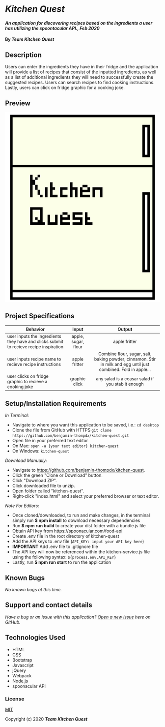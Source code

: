 # _Kitchen Quest_

#### _An application for discovering recipes based on the ingredients a user has utilizing the spoontacular API., Feb 2020_

#### By _**Team Kitchen Quest**_

## Description

Users can enter the ingredients they have in their fridge and the application will provide a list of recipes that consist of the inputted ingredients, as well as a list of additional ingredients they will need to successfully create the suggested recipes. Users can search recipes to find cooking instructions. Lastly, users can click on fridge graphic for a cooking joke.

## Preview
![Landing Page Preview](img/kitchen-quest-fridge.png)

## Project Specifications

| Behavior | Input | Output |
|---|:---:|:---:|
|user inputs the ingredients they have and clicks submit to recieve recipe inspiration|apple, sugar, flour|apple fritter|
|user inputs recipe name to recieve recipe instructions|apple fritter|Combine flour, sugar, salt, baking powder, cinnamon. Stir in milk and egg until just combined. Fold in apple...|
|user clicks on fridge graphic to recieve a cooking joke|graphic click|any salad is a ceasar salad if you stab it enough|

## Setup/Installation Requirements

_In Terminal:_

* Navigate to where you want this application to be saved, i.e.:
```cd desktop```
* Clone the file from GitHub with HTTPS
```git clone https://github.com/benjamin-thompdx/kitchen-quest.git```
* Open file in your preferred text editor
* On Mac: ```open -a {your text editor} kitchen-quest```
* On Windows: ```kitchen-quest```

_Download Manually:_

* Navigate to https://github.com/benjamin-thompdx/kitchen-quest.
* Click the green "Clone or Download" button.
* Click "Download ZIP".
* Click downloaded file to unzip.
* Open folder called "kitchen-quest".
* Right-click "index.html" and select your preferred browser or text editor.

_Note For Editors:_ 
* Once cloned/downloaded, to run and make changes, in the terminal simply run **$ npm install** to download necessary dependencies
* Run **$ npm run build** to create your dist folder with a bundle.js file
* Obtain API key from https://spoonacular.com/food-api
* Create .env file in the root directory of kitchen-quest
* Add the API keys to .env file (```API_KEY: input your API key here```)
* **IMPORTANT** Add .env file to .gitignore file 
* The API key will now be referenced within the kitchen-service.js file using the following syntax: ```${process.env.API_KEY}```
* Lastly, run **$ npm run start** to run the application

## Known Bugs

_No known bugs at this time._

## Support and contact details

_Have a bug or an issue with this application? [Open a new issue](https://github.com/benjamin-thompdx/kitchen-quest/issues) here on GitHub._

## Technologies Used

* HTML
* CSS
* Bootstrap
* Javascript
* jQuery
* Webpack
* Node.js
* spoonacular API

### License

[MIT](https://choosealicense.com/licenses/mit/)

Copyright (c) 2020 **_Team Kitchen Quest_**